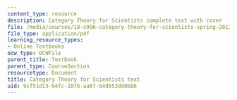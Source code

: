 ```yaml
---
content_type: resource
description: Category Theory for Scientists complete text with cover
file: /media/courses/18-s996-category-theory-for-scientists-spring-2013/9cf51d1394fc107baa6764d553dd0bb6_MIT18_S996S13_textbook.pdf
file_type: application/pdf
learning_resource_types:
- Online Textbooks
ocw_type: OCWFile
parent_title: Textbook
parent_type: CourseSection
resourcetype: Document
title: Category Theory for Scientists text
uid: 9cf51d13-94fc-107b-aa67-64d553dd0bb6
---
```

